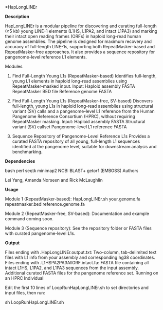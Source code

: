 *HapLongLINEr

**Description**

HapLongLINEr is a modular pipeline for discovering and curating full-length (≥5 kb) young LINE-1 elements (L1HS, L1PA2, and intact L1PA3) and marking their intact open reading frames (ORFs) in haploid long-read human genome assemblies. The pipeline is designed for maximum recovery and accuracy of full-length LINE-1s, supporting both RepeatMasker-based and RepeatMasker-free approaches. It also provides a sequence repository for pangenome-level reference L1 elements.

Modules

1. Find Full-Length Young L1s (RepeatMasker-based)
Identifies full-length, young L1 elements in haploid long-read assemblies using RepeatMasker-masked input.
Input:
Haploid assembly FASTA
RepeatMasker BED file
Reference genome FASTA

2. Find Full-Length Young L1s (RepeatMasker-free, SV-based)
Discovers full-length, young L1s in haploid long-read assemblies using structural variant (SV) calls and a pangenome-level L1 reference from the Human Pangenome Reference Consortium (HPRC), without requiring RepeatMasker masking.
Input:
Haploid assembly FASTA
Structural variant (SV) callset
Pangenome-level L1 reference FASTA

3. Sequence Repository of Pangenome-Level Reference L1s
Provides a curated FASTA repository of all young, full-length L1 sequences identified at the pangenome level, suitable for downstream analysis and benchmarking.

**Dependencies**

bash
perl
seqtk
minimap2
NCBI BLAST+
getorf (EMBOSS)
Authors

Lei Yang, Amanda Norseen and Rick McLaughlin

**Usage**

Module 1 (RepeatMasker-based):
HapLongLINEr.sh your.genome.fa repeatmasker.bed reference.genome.fa

Module 2 (RepeatMasker-free, SV-based):
Documentation and example command coming soon.

Module 3 (Sequence repository):
See the repository folder or FASTA files with curated pangenome-level L1s.

**Output**

Files ending with .HapLongLINEr.output.txt:
Two-column, tab-delimited text files with L1 info from your assembly and corresponding hg38 coordinates.
Files ending with .L1HSPA2PA3AllORF.intact.fa:
FASTA file containing all intact L1HS, L1PA2, and L1PA3 sequences from the input assembly.
Additional curated FASTA files for the pangenome reference set.
Running on an HPRC Individual

Edit the first 10 lines of LoopRunHapLongLINEr.sh to set directories and input files, then run:

sh LoopRunHapLongLINEr.sh
